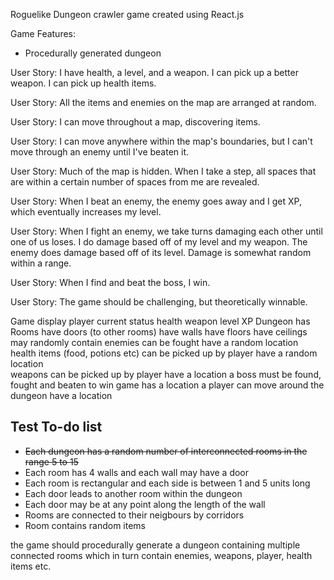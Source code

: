 Roguelike Dungeon crawler game created using React.js

Game Features:
- Procedurally generated dungeon

User Story: I have health, a level, and a weapon. I can pick up a better weapon. I can pick up health items.

User Story: All the items and enemies on the map are arranged at random.

User Story: I can move throughout a map, discovering items.

User Story: I can move anywhere within the map's boundaries, but I can't move through an enemy until I've beaten it.

User Story: Much of the map is hidden. When I take a step, all spaces that are within a certain number of spaces from me are revealed.

User Story: When I beat an enemy, the enemy goes away and I get XP, which eventually increases my level.

User Story: When I fight an enemy, we take turns damaging each other until one of us loses. I do damage based off of my level and my weapon. The enemy does damage based off of its level. Damage is somewhat random within a range.

User Story: When I find and beat the boss, I win.

User Story: The game should be challenging, but theoretically winnable.

Game
    display player current status
        health
        weapon
        level
        XP
    Dungeon
        has 
            Rooms
                have doors (to other rooms) 
                have walls
                have floors
                have ceilings
                may randomly contain 
                    enemies
                        can be fought
                        have a random location
                    health items (food, potions etc)
                        can be picked up by player 
                        have a random location        
                    weapons
                        can be picked up by player
                        have a location
            a boss
                must be found, fought and beaten to win game
                has a location
            a player
                can move around the dungeon
                have a location

## Test To-do list
- ~~Each dungeon has a random number of interconnected rooms in the range 5 to 15~~
- Each room has 4 walls and each wall may have a door
- Each room is rectangular and each side is between 1 and 5 units long
- Each door leads to another room within the dungeon
- Each door may be at any point along the length of the wall
- Rooms are connected to their neigbours by corridors
- Room contains random items


the game should procedurally generate a dungeon 
containing multiple connected rooms which in turn contain enemies, weapons, player, health items etc.